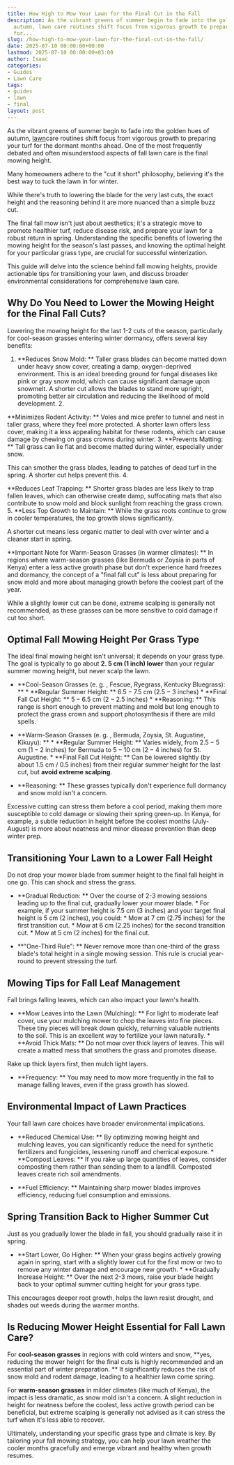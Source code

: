 ```yaml
---
title: How High to Mow Your Lawn for the Final Cut in the Fall
description: As the vibrant greens of summer begin to fade into the golden hues of
  autumn, lawn care routines shift focus from vigorous growth to preparing your turf
  for...
slug: /how-high-to-mow-your-lawn-for-the-final-cut-in-the-fall/
date: 2025-07-10 00:00:00+00:00
lastmod: 2025-07-10 00:00:00+03:00
author: Isaac
categories:
- Guides
- Lawn Care
tags:
- guides
- lawn
- final
layout: post
---
```

As the vibrant greens of summer begin to fade into the golden hues of autumn, [lawn](https://pestpolicy.com/fall-lawn-care-guide/)care routines shift focus from vigorous growth to preparing your turf for the dormant months ahead. One of the most frequently debated and often misunderstood aspects of fall lawn care is the final mowing height.

Many homeowners adhere to the "cut it short" philosophy, believing it's the best way to tuck the lawn in for winter.

While there's truth to lowering the blade for the very last cuts, the exact height and the reasoning behind it are more nuanced than a simple buzz cut.

The final fall mow isn't just about aesthetics; it's a strategic move to promote healthier turf, reduce disease risk, and prepare your lawn for a robust return in spring. Understanding the specific benefits of lowering the mowing height for the season's last passes, and knowing the optimal height for your particular grass type, are crucial for successful winterization.

This guide will delve into the science behind fall mowing heights, provide actionable tips for transitioning your lawn, and discuss broader environmental considerations for comprehensive lawn care.

##  Why Do You Need to Lower the Mowing Height for the Final Fall Cuts?

Lowering the mowing height for the last 1-2 cuts of the season, particularly for cool-season grasses entering winter dormancy, offers several key benefits:

1. **Reduces Snow Mold: ** Taller grass blades can become matted down under heavy snow cover, creating a damp, oxygen-deprived environment. This is an ideal breeding ground for fungal diseases like pink or gray snow mold, which can cause significant damage upon snowmelt. A shorter cut allows the blades to stand more upright, promoting better air circulation and reducing the likelihood of mold development. 2.

**Minimizes Rodent Activity: ** Voles and mice prefer to tunnel and nest in taller grass, where they feel more protected. A shorter lawn offers less cover, making it a less appealing habitat for these rodents, which can cause damage by chewing on grass crowns during winter. 3. **Prevents Matting: ** Tall grass can lie flat and become matted during winter, especially under snow.

This can smother the grass blades, leading to patches of dead turf in the spring. A shorter cut helps prevent this. 4.

**Reduces Leaf Trapping: ** Shorter grass blades are less likely to trap fallen leaves, which can otherwise create damp, suffocating mats that also contribute to snow mold and block sunlight from reaching the grass crown. 5. **Less Top Growth to Maintain: ** While the grass roots continue to grow in cooler temperatures, the top growth slows significantly.

A shorter cut means less organic matter to deal with over winter and a cleaner start in spring.

**Important Note for Warm-Season Grasses (in warmer climates): ** In regions where warm-season grasses (like Bermuda or Zoysia in parts of Kenya) enter a less active growth phase but don't experience hard freezes and dormancy, the concept of a "final fall cut" is less about preparing for snow mold and more about managing growth before the coolest part of the year.

While a slightly lower cut can be done, extreme scalping is generally not recommended, as these grasses can be more sensitive to cold damage if cut too short.

##  Optimal Fall Mowing Height Per Grass Type

The ideal final mowing height isn't universal; it depends on your grass type. The goal is typically to go about **2. 5 cm (1 inch) lower** than your regular summer mowing height, but never scalp the lawn.

* **Cool-Season Grasses (e. g. , Fescue, Ryegrass, Kentucky Bluegrass): ** * **Regular Summer Height: ** $6. 5-7. 5$ cm ($2. 5-3$ inches) * **Final Fall Cut Height: ** $5-6. 5$ cm ($2-2. 5$ inches) * **Reasoning: ** This range is short enough to prevent matting and mold but long enough to protect the grass crown and support photosynthesis if there are mild spells.

* **Warm-Season Grasses (e. g. , Bermuda, Zoysia, St. Augustine, Kikuyu): ** * **Regular Summer Height: ** Varies widely, from $2. 5-5$ cm ($1-2$ inches) for Bermuda to $5-10$ cm ($2-4$ inches) for St. Augustine. * **Final Fall Cut Height: ** Can be lowered slightly (by about $1. 5$ cm / $0. 5$ inches) from their regular summer height for the last cut, but **avoid extreme scalping**.

* **Reasoning: ** These grasses typically don't experience full dormancy and snow mold isn't a concern.

Excessive cutting can stress them before a cool period, making them more susceptible to cold damage or slowing their spring green-up. In Kenya, for example, a subtle reduction in height before the coolest months (July-August) is more about neatness and minor disease prevention than deep winter prep.

##  Transitioning Your Lawn to a Lower Fall Height

Do not drop your mower blade from summer height to the final fall height in one go. This can shock and stress the grass.

* **Gradual Reduction: ** Over the course of 2-3 mowing sessions leading up to the final cut, gradually lower your mower blade. * For example, if your summer height is $7. 5$ cm ($3$ inches) and your target final height is $5$ cm ($2$ inches), you could: * Mow at $7$ cm ($2. 75$ inches) for the first transition cut. * Mow at $6$ cm ($2. 25$ inches) for the second transition cut. * Mow at $5$ cm ($2$ inches) for the final cut.

* **"One-Third Rule": ** Never remove more than one-third of the grass blade's total height in a single mowing session. This rule is crucial year-round to prevent stressing the turf.

##  Mowing Tips for Fall Leaf Management

Fall brings falling leaves, which can also impact your lawn's health.

* **Mow Leaves into the Lawn (Mulching): ** For light to moderate leaf cover, use your mulching mower to chop the leaves into fine pieces. These tiny pieces will break down quickly, returning valuable nutrients to the soil. This is an excellent way to fertilize your lawn naturally. * **Avoid Thick Mats: ** Do not mow over thick layers of leaves. This will create a matted mess that smothers the grass and promotes disease.

Rake up thick layers first, then mulch light layers.

* **Frequency: ** You may need to mow more frequently in the fall to manage falling leaves, even if the grass growth has slowed.

##  Environmental Impact of Lawn Practices

Your fall lawn care choices have broader environmental implications.

* **Reduced Chemical Use: ** By optimizing mowing height and mulching leaves, you can significantly reduce the need for synthetic fertilizers and fungicides, lessening runoff and chemical exposure. * **Compost Leaves: ** If you rake up large quantities of leaves, consider composting them rather than sending them to a landfill. Composted leaves create rich soil amendments.

* **Fuel Efficiency: ** Maintaining sharp mower blades improves efficiency, reducing fuel consumption and emissions.

##  Spring Transition Back to Higher Summer Cut

Just as you gradually lower the blade in fall, you should gradually raise it in spring.

* **Start Lower, Go Higher: ** When your grass begins actively growing again in spring, start with a slightly lower cut for the first mow or two to remove any winter damage and encourage new growth. * **Gradually Increase Height: ** Over the next 2-3 mows, raise your blade height back to your optimal summer cutting height for your grass type.

This encourages deeper root growth, helps the lawn resist drought, and shades out weeds during the warmer months.

##  Is Reducing Mower Height Essential for Fall Lawn Care?

For **cool-season grasses** in regions with cold winters and snow, **yes, reducing the mower height for the final cuts is highly recommended and an essential part of winter preparation. ** It significantly reduces the risk of snow mold and rodent damage, leading to a healthier lawn come spring.

For **warm-season grasses** in milder climates (like much of Kenya), the impact is less dramatic, as snow mold isn't a concern. A slight reduction in height for neatness before the coolest, less active growth period can be beneficial, but extreme scalping is generally not advised as it can stress the turf when it's less able to recover.

Ultimately, understanding your specific grass type and climate is key. By tailoring your fall mowing strategy, you can help your lawn weather the cooler months gracefully and emerge vibrant and healthy when growth resumes.
